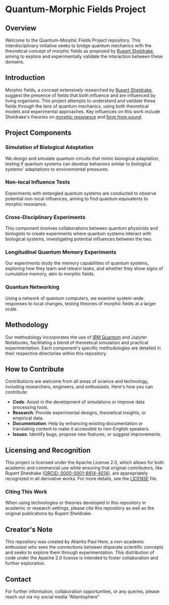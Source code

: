 # Quantum-Morphic Fields Project

## Overview
Welcome to the Quantum-Morphic Fields Project repository. This interdisciplinary initiative seeks to bridge quantum mechanics with the theoretical concept of morphic fields as proposed by [Rupert Sheldrake](https://www.sheldrake.org/research), aiming to explore and experimentally validate the interaction between these domains.

## Introduction
Morphic fields, a concept extensively researched by [Rupert Sheldrake](https://www.sheldrake.org/research), suggest the presence of fields that both influence and are influenced by living organisms. This project attempts to understand and validate these fields through the lens of quantum mechanics, using both theoretical models and experimental approaches. Key influences on this work include Sheldrake's theories on [morphic resonance](https://www.sheldrake.org/research/morphic-resonance) and [form from sound](https://www.sheldrake.org/research/form-from-sound).

## Project Components

### Simulation of Biological Adaptation
We design and simulate quantum circuits that mimic biological adaptation, testing if quantum systems can develop behaviors similar to biological systems' adaptations to environmental pressures.

### Non-local Influence Tests
Experiments with entangled quantum systems are conducted to observe potential non-local influences, aiming to find quantum equivalents to morphic resonance.

### Cross-Disciplinary Experiments
This component involves collaborations between quantum physicists and biologists to create experiments where quantum systems interact with biological systems, investigating potential influences between the two.

### Longitudinal Quantum Memory Experiments
Our experiments study the memory capabilities of quantum systems, exploring how they learn and relearn tasks, and whether they show signs of cumulative memory, akin to morphic fields.

### Quantum Networking
Using a network of quantum computers, we examine system-wide responses to local changes, testing theories of morphic fields at a larger scale.

## Methodology
Our methodology incorporates the use of [IBM Quantum](https://quantum.ibm.com/) and Jupyter Notebooks, facilitating a blend of theoretical simulation and practical experimentation. Each component's specific methodologies are detailed in their respective directories within this repository.

## How to Contribute
Contributions are welcome from all areas of science and technology, including researchers, engineers, and enthusiasts. Here's how you can contribute:
- **Code**: Assist in the development of simulations or improve data processing tools.
- **Research**: Provide experimental designs, theoretical insights, or empirical data.
- **Documentation**: Help by enhancing existing documentation or translating content to make it accessible to non-English speakers.
- **Issues**: Identify bugs, propose new features, or suggest improvements.

## Licensing and Recognition
This project is licensed under the Apache License 2.0, which allows for both academic and commercial use while ensuring that original contributors, like Rupert Sheldrake ([ORCID: 0000-0001-8814-4014](https://orcid.org/0000-0001-8814-4014)), are appropriately recognized in all derivative works. For more details, see the [LICENSE](LICENSE) file.

### Citing This Work
When using technologies or theories developed in this repository in academic or research settings, please cite this repository as well as the original publications by Rupert Sheldrake.

## Creator's Note
This repository was created by Atlantis Paul Here, a non-academic enthusiast who sees the connections between disparate scientific concepts and seeks to explore them through experimentation. This distribution of code under the Apache 2.0 license is intended to foster collaboration and further exploration.

## Contact
For further information, collaboration opportunities, or any queries, please reach out via my social media "Atlantisphere"

